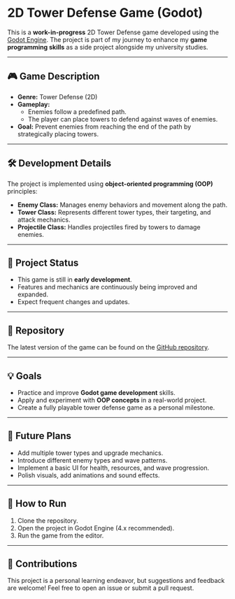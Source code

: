 # 2D Tower Defense Game (Godot)

This is a **work-in-progress** 2D Tower Defense game developed using the [Godot Engine](https://godotengine.org/). The project is part of my journey to enhance my **game programming skills** as a side project alongside my university studies.

---

## 🎮 Game Description

- **Genre:** Tower Defense (2D)
- **Gameplay:**  
  - Enemies follow a predefined path.  
  - The player can place towers to defend against waves of enemies.  
- **Goal:** Prevent enemies from reaching the end of the path by strategically placing towers.

---

## 🛠 Development Details

The project is implemented using **object-oriented programming (OOP)** principles:
- **Enemy Class:** Manages enemy behaviors and movement along the path.
- **Tower Class:** Represents different tower types, their targeting, and attack mechanics.
- **Projectile Class:** Handles projectiles fired by towers to damage enemies.

---

## 🚧 Project Status

- This game is still in **early development**.  
- Features and mechanics are continuously being improved and expanded.  
- Expect frequent changes and updates.

---

## 📂 Repository

The latest version of the game can be found on the [GitHub repository](your-github-repo-link-here).

---

## 💡 Goals

- Practice and improve **Godot game development** skills.
- Apply and experiment with **OOP concepts** in a real-world project.
- Create a fully playable tower defense game as a personal milestone.

---

## 🔮 Future Plans

- Add multiple tower types and upgrade mechanics.
- Introduce different enemy types and wave patterns.
- Implement a basic UI for health, resources, and wave progression.
- Polish visuals, add animations and sound effects.

---

## 🚀 How to Run

1. Clone the repository.
2. Open the project in Godot Engine (4.x recommended).
3. Run the game from the editor.

---

## 🤝 Contributions

This project is a personal learning endeavor, but suggestions and feedback are welcome! Feel free to open an issue or submit a pull request.
